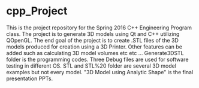 # cpp_Project
This is the project repository for the Spring 2016 C++ Engineering Program class. 
The project is to generate 3D models using Qt and C++ utilizing QOpenGL. 
The end goal of the project is to create .STL files of the 3D models produced for creation using a 3D Printer.
Other features can be added such as calculating 3D model volumes etc etc ...
Generate3DSTL folder is the programming codes.
Three Debug files are used for software testing in different OS.
STL and STL%20 folder are several 3D model examples but not every model. 
"3D Model using Analytic Shape" is the final presentation PPTs. 

